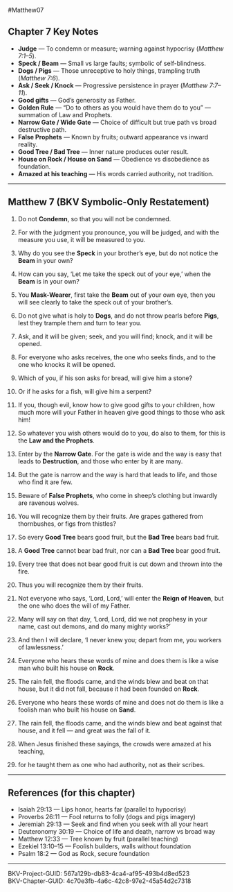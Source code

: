 #Matthew07

## Chapter 7 Key Notes
- **Judge** — To condemn or measure; warning against hypocrisy (*Matthew 7:1–5*).  
- **Speck / Beam** — Small vs large faults; symbolic of self-blindness.  
- **Dogs / Pigs** — Those unreceptive to holy things, trampling truth (*Matthew 7:6*).  
- **Ask / Seek / Knock** — Progressive persistence in prayer (*Matthew 7:7–11*).  
- **Good gifts** — God’s generosity as Father.  
- **Golden Rule** — “Do to others as you would have them do to you” — summation of Law and Prophets.  
- **Narrow Gate / Wide Gate** — Choice of difficult but true path vs broad destructive path.  
- **False Prophets** — Known by fruits; outward appearance vs inward reality.  
- **Good Tree / Bad Tree** — Inner nature produces outer result.  
- **House on Rock / House on Sand** — Obedience vs disobedience as foundation.  
- **Amazed at his teaching** — His words carried authority, not tradition.  

---

## Matthew 7 (BKV Symbolic-Only Restatement)

1. Do not **Condemn**, so that you will not be condemned.  

2. For with the judgment you pronounce, you will be judged, and with the measure you use, it will be measured to you.  

3. Why do you see the **Speck** in your brother’s eye, but do not notice the **Beam** in your own?  

4. How can you say, ‘Let me take the speck out of your eye,’ when the **Beam** is in your own?  

5. You **Mask-Wearer**, first take the **Beam** out of your own eye, then you will see clearly to take the speck out of your brother’s.  

6. Do not give what is holy to **Dogs**, and do not throw pearls before **Pigs**, lest they trample them and turn to tear you.  

7. Ask, and it will be given; seek, and you will find; knock, and it will be opened.  

8. For everyone who asks receives, the one who seeks finds, and to the one who knocks it will be opened.  

9. Which of you, if his son asks for bread, will give him a stone?  

10. Or if he asks for a fish, will give him a serpent?  

11. If you, though evil, know how to give good gifts to your children, how much more will your Father in heaven give good things to those who ask him!  

12. So whatever you wish others would do to you, do also to them, for this is the **Law and the Prophets**.  

13. Enter by the **Narrow Gate**. For the gate is wide and the way is easy that leads to **Destruction**, and those who enter by it are many.  

14. But the gate is narrow and the way is hard that leads to life, and those who find it are few.  

15. Beware of **False Prophets**, who come in sheep’s clothing but inwardly are ravenous wolves.  

16. You will recognize them by their fruits. Are grapes gathered from thornbushes, or figs from thistles?  

17. So every **Good Tree** bears good fruit, but the **Bad Tree** bears bad fruit.  

18. A **Good Tree** cannot bear bad fruit, nor can a **Bad Tree** bear good fruit.  

19. Every tree that does not bear good fruit is cut down and thrown into the fire.  

20. Thus you will recognize them by their fruits.  

21. Not everyone who says, ‘Lord, Lord,’ will enter the **Reign of Heaven**, but the one who does the will of my Father.  

22. Many will say on that day, ‘Lord, Lord, did we not prophesy in your name, cast out demons, and do many mighty works?’  

23. And then I will declare, ‘I never knew you; depart from me, you workers of lawlessness.’  

24. Everyone who hears these words of mine and does them is like a wise man who built his house on **Rock**.  

25. The rain fell, the floods came, and the winds blew and beat on that house, but it did not fall, because it had been founded on **Rock**.  

26. Everyone who hears these words of mine and does not do them is like a foolish man who built his house on **Sand**.  

27. The rain fell, the floods came, and the winds blew and beat against that house, and it fell — and great was the fall of it.  

28. When Jesus finished these sayings, the crowds were amazed at his teaching,  

29. for he taught them as one who had authority, not as their scribes.  

---

## References (for this chapter)
- Isaiah 29:13 — Lips honor, hearts far (parallel to hypocrisy)  
- Proverbs 26:11 — Fool returns to folly (dogs and pigs imagery)  
- Jeremiah 29:13 — Seek and find when you seek with all your heart  
- Deuteronomy 30:19 — Choice of life and death, narrow vs broad way  
- Matthew 12:33 — Tree known by fruit (parallel teaching)  
- Ezekiel 13:10–15 — Foolish builders, walls without foundation  
- Psalm 18:2 — God as Rock, secure foundation  

---
BKV-Project-GUID: 567a129b-db83-4ca4-af95-493b4d8ed523  
BKV-Chapter-GUID: 4c70e3fb-4a6c-42c8-97e2-45a54d2c7318
